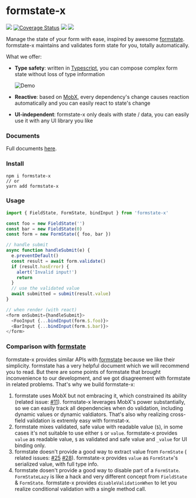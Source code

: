# formstate-x

[![](https://github.com/qiniu/formstate-x/workflows/CI/badge.svg)](https://github.com/qiniu/formstate-x/actions?query=workflow%3ACI+branch%3Amaster)
[![Coverage Status](https://coveralls.io/repos/github/qiniu/formstate-x/badge.svg?branch=master)](https://coveralls.io/github/qiniu/formstate-x?branch=master)
[![](https://github.com/qiniu/formstate-x/workflows/Doc/badge.svg)](https://github.com/qiniu/formstate-x/actions?query=workflow%3ADoc+branch%3Amaster)
[![](https://github.com/qiniu/formstate-x/workflows/Publish/badge.svg)](https://github.com/qiniu/formstate-x/actions?query=workflow%3APublish+branch%3Amaster)

Manage the state of your form with ease, inspired by awesome [formstate](https://github.com/formstate/formstate). formstate-x maintains and validates form state for you, totally automatically.

What we offer:

* **Type safety**: written in [Typescript](https://typescriptlang.org), you can compose complex form state without loss of type information

    ![Demo](../assets/demo.gif)

* **Reactive**: based on [MobX](https://mobx.js.org), every dependency's change causes reaction automatically and you can easily react to state's change
* **UI-independent**: formstate-x only deals with state / data, you can easily use it with any UI library you like

### Documents 

Full documents [here](https://qiniu.github.io/formstate-x).

### Install

```shell
npm i formstate-x
// or
yarn add formstate-x
```

### Usage

```javascript
import { FieldState, FormState, bindInput } from 'formstate-x'

const foo = new FieldState('')
const bar = new FieldState(0)
const form = new FormState({ foo, bar })

// handle submit
async function handleSubmit(e) {
  e.preventDefault()
  const result = await form.validate()
  if (result.hasError) {
    alert('Invalid input!')
    return
  }
  // use the validated value
  await submitted = submit(result.value)
}

// when render (with react)
<form onSubmit={handleSubmit}>
  <FooInput {...bindInput(form.$.foo)}>
  <BarInput {...bindInput(form.$.bar)}>
</form>
```

### Comparison with [formstate](https://github.com/formstate/formstate)

formstate-x provides similar APIs with [formstate](https://github.com/formstate/formstate) because we like their simplicity. formstate has a very helpful document which we will recommend you to read. But there are some points of formstate that brought inconvenience to our development, and we got disagreement with formstate in related problems. That's why we build formstate-x:

1. formstate uses MobX but not embracing it, which constrained its ability (related issue: [#11](https://github.com/formstate/formstate/issues/11)). formstate-x leverages MobX's power substantially, so we can easily track all dependencies when do validation, including dynamic values or dynamic valdiators. That's also why realizing cross-field validation is extremly easy with formstat-x.
2. formstate mixes validated, safe value with readable value (`$`), in some cases it's not suitable to use either `$` or `value`. formstate-x provides `value` as readable value, `$` as validated and safe value and `_value` for UI binding only.
3. formstate doesn't provide a good way to extract value from `FormState` ( related issues: [#25](https://github.com/formstate/formstate/issues/25) [#28](https://github.com/formstate/formstate/issues/28)). formstate-x provides `value` as `FormState`'s serialized value, with full type info.
4. formstate dosen't provide a good way to disable part of a `FormState`. `FormStateLazy` is like a hack and very different concept from `FieldState` & `FormState`. formstate-x provides `disableValidationWhen` to let you realize conditional validation with a single method call.
